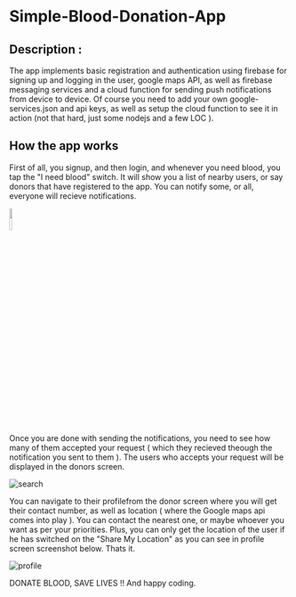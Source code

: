 # Simple-Blood-Donation-App

## Description :
The app implements basic registration and authentication using firebase for signing up and logging in the user, google maps API,
as well as firebase messaging services and a cloud function for sending push notifications from device to device. 
Of course you need to add your own google-services.json and api keys, as well as setup the cloud function to see it in action (not that hard,
just some nodejs and a few LOC ). 

## How the app works
First of all, you signup, and then login, and whenever you need blood, you tap the "I need blood" switch. It will show you a list of nearby
users, or say donors that have registered to the app. You can notify some, or all, everyone will recieve notifications. 


<img src="https://user-images.githubusercontent.com/38986305/42138775-68083b60-7da0-11e8-9494-8e3e3ca563e0.PNG" height="10%">



Once you are done with 
sending the notifications, you need to see how many of them accepted your request ( which they recieved theough the notification you sent to them ). The users who accepts your request will be displayed in the donors screen. 

![search](https://user-images.githubusercontent.com/38986305/42138774-67c9a1de-7da0-11e8-8ba4-7a2b506b50fd.PNG)




You can navigate to their profilefrom the donor screen where you will get their contact number, as well as location ( where the Google maps api comes into play ). You can contact the nearest one, or maybe whoever you want as per your priorities. Plus, you can only get the location of the user if he has switched on the "Share My Location" as you can see in profile screen screenshot below. Thats it.

![profile](https://user-images.githubusercontent.com/38986305/42138776-6845aab8-7da0-11e8-816d-8ea83ef18b4e.PNG)



DONATE BLOOD, SAVE LIVES !! And happy coding.

